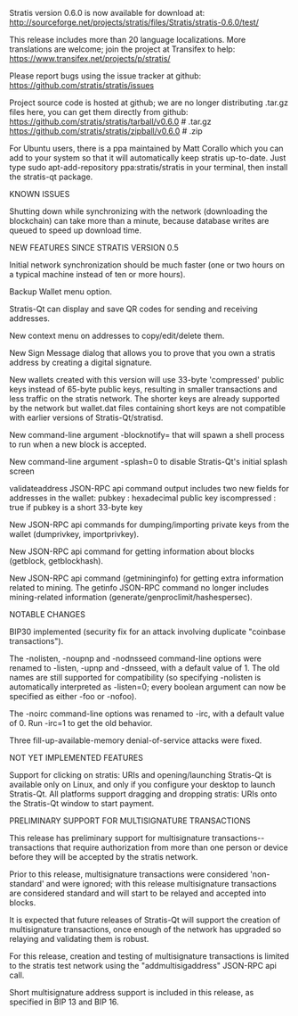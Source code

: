 Stratis version 0.6.0 is now available for download at:
http://sourceforge.net/projects/stratis/files/Stratis/stratis-0.6.0/test/

This release includes more than 20 language localizations.
More translations are welcome; join the
project at Transifex to help:
https://www.transifex.net/projects/p/stratis/

Please report bugs using the issue tracker at github:
https://github.com/stratis/stratis/issues

Project source code is hosted at github; we are no longer
distributing .tar.gz files here, you can get them
directly from github:
https://github.com/stratis/stratis/tarball/v0.6.0  # .tar.gz
https://github.com/stratis/stratis/zipball/v0.6.0  # .zip

For Ubuntu users, there is a ppa maintained by Matt Corallo which
you can add to your system so that it will automatically keep
stratis up-to-date.  Just type
sudo apt-add-repository ppa:stratis/stratis
in your terminal, then install the stratis-qt package.


KNOWN ISSUES

Shutting down while synchronizing with the network
(downloading the blockchain) can take more than a minute,
because database writes are queued to speed up download
time.


NEW FEATURES SINCE STRATIS VERSION 0.5

Initial network synchronization should be much faster
(one or two hours on a typical machine instead of ten or more
hours).

Backup Wallet menu option.

Stratis-Qt can display and save QR codes for sending
and receiving addresses.

New context menu on addresses to copy/edit/delete them.

New Sign Message dialog that allows you to prove that you
own a stratis address by creating a digital
signature.

New wallets created with this version will
use 33-byte 'compressed' public keys instead of
65-byte public keys, resulting in smaller
transactions and less traffic on the stratis
network. The shorter keys are already supported
by the network but wallet.dat files containing
short keys are not compatible with earlier
versions of Stratis-Qt/stratisd.

New command-line argument -blocknotify=<command>
that will spawn a shell process to run <command> 
when a new block is accepted.

New command-line argument -splash=0 to disable
Stratis-Qt's initial splash screen

validateaddress JSON-RPC api command output includes
two new fields for addresses in the wallet:
pubkey : hexadecimal public key
iscompressed : true if pubkey is a short 33-byte key

New JSON-RPC api commands for dumping/importing
private keys from the wallet (dumprivkey, importprivkey).

New JSON-RPC api command for getting information about
blocks (getblock, getblockhash).

New JSON-RPC api command (getmininginfo) for getting
extra information related to mining. The getinfo
JSON-RPC command no longer includes mining-related
information (generate/genproclimit/hashespersec).



NOTABLE CHANGES

BIP30 implemented (security fix for an attack involving
duplicate "coinbase transactions").

The -nolisten, -noupnp and -nodnsseed command-line
options were renamed to -listen, -upnp and -dnsseed,
with a default value of 1. The old names are still
supported for compatibility (so specifying -nolisten
is automatically interpreted as -listen=0; every
boolean argument can now be specified as either
-foo or -nofoo).

The -noirc command-line options was renamed to
-irc, with a default value of 0. Run -irc=1 to
get the old behavior.

Three fill-up-available-memory denial-of-service
attacks were fixed.


NOT YET IMPLEMENTED FEATURES

Support for clicking on stratis: URIs and
opening/launching Stratis-Qt is available only on Linux,
and only if you configure your desktop to launch
Stratis-Qt. All platforms support dragging and dropping
stratis: URIs onto the Stratis-Qt window to start
payment.


PRELIMINARY SUPPORT FOR MULTISIGNATURE TRANSACTIONS

This release has preliminary support for multisignature
transactions-- transactions that require authorization
from more than one person or device before they
will be accepted by the stratis network.

Prior to this release, multisignature transactions
were considered 'non-standard' and were ignored;
with this release multisignature transactions are
considered standard and will start to be relayed
and accepted into blocks.

It is expected that future releases of Stratis-Qt
will support the creation of multisignature transactions,
once enough of the network has upgraded so relaying
and validating them is robust.

For this release, creation and testing of multisignature
transactions is limited to the stratis test network using
the "addmultisigaddress" JSON-RPC api call.

Short multisignature address support is included in this
release, as specified in BIP 13 and BIP 16.
